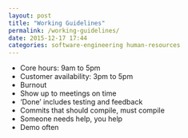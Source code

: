 ```yaml
---
layout: post
title: "Working Guidelines"
permalink: /working-guidelines/
date: 2015-12-17 17:44
categories: software-engineering human-resources
---
```


* Core hours: 9am to 5pm
* Customer availability: 3pm to 5pm
* Burnout
* Show up to meetings on time
* ‘Done’ includes testing and feedback
* Commits that should compile, must compile
* Someone needs help, you help
* Demo often